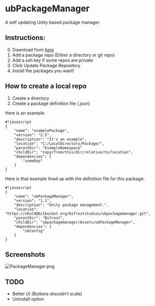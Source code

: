 ubPackageManager
=

A self updating Unity based package manager.

Instructions:
-

0. Download from [*here*](https://bitbucket.org/bifroststudios/ubpackagemanager/downloads/ubPackageManagerV1.0.unitypackage)
1. Add a package repo (Either a directory or git repo)
2. Add a ssh key if some repos are private
3. Click Update Package Repository
4. Install the packages you want!

How to create a local repo
-
1. Create a directory
2. Create a package definition file (.json)

Here is an example:

```
#!javascript
{
    "name": "examplePackage",
    "version": "2.5",
    "description": "It's an example",
    "location": "C:/LocalDirectory/Package/",
    "parentDir": "ExampleNamespace"
    "childDir": "copy/from/this/dir/relative/to/location",
    "dependencies": [
        "someDep"
    ]
}
```

Here is that example lined up with the definition file for this package:

```
#!javascript
{
    "name": "ubPackageManager",
    "version": "1.1",
    "description": "Unity package management.",
    "location": "https://nhold@bitbucket.org/bifroststudios/ubpackagemanager.git",
    "parentDir": "Bifrost",
    "childDir": "ubpackagemanager/Assets/ubPackageManager",
    "dependencies": [
        "ubConfig"
    ]
}
```

Screenshots
-

![PackageManager.png](https://bitbucket.org/repo/EK6epb/images/4288307946-PackageManager.png)

TODO
-
* Better UI (Buttons shouldn't scale)
* Uninstall option